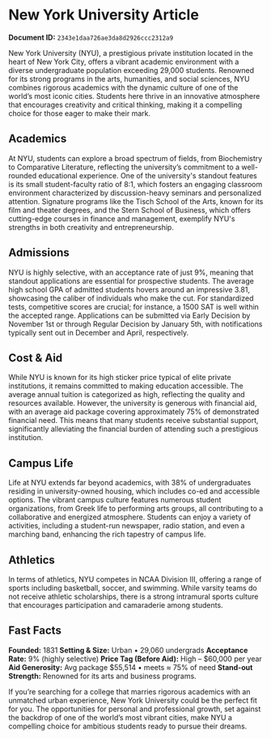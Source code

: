# New York University Article

**Document ID:** `2343e1daa726ae3da8d2926ccc2312a9`

New York University (NYU), a prestigious private institution located in the heart of New York City, offers a vibrant academic environment with a diverse undergraduate population exceeding 29,000 students. Renowned for its strong programs in the arts, humanities, and social sciences, NYU combines rigorous academics with the dynamic culture of one of the world’s most iconic cities. Students here thrive in an innovative atmosphere that encourages creativity and critical thinking, making it a compelling choice for those eager to make their mark.

## Academics
At NYU, students can explore a broad spectrum of fields, from Biochemistry to Comparative Literature, reflecting the university’s commitment to a well-rounded educational experience. One of the university's standout features is its small student-faculty ratio of 8:1, which fosters an engaging classroom environment characterized by discussion-heavy seminars and personalized attention. Signature programs like the Tisch School of the Arts, known for its film and theater degrees, and the Stern School of Business, which offers cutting-edge courses in finance and management, exemplify NYU's strengths in both creativity and entrepreneurship.

## Admissions
NYU is highly selective, with an acceptance rate of just 9%, meaning that standout applications are essential for prospective students. The average high school GPA of admitted students hovers around an impressive 3.81, showcasing the caliber of individuals who make the cut. For standardized tests, competitive scores are crucial; for instance, a 1500 SAT is well within the accepted range. Applications can be submitted via Early Decision by November 1st or through Regular Decision by January 5th, with notifications typically sent out in December and April, respectively.

## Cost & Aid
While NYU is known for its high sticker price typical of elite private institutions, it remains committed to making education accessible. The average annual tuition is categorized as high, reflecting the quality and resources available. However, the university is generous with financial aid, with an average aid package covering approximately 75% of demonstrated financial need. This means that many students receive substantial support, significantly alleviating the financial burden of attending such a prestigious institution.

## Campus Life
Life at NYU extends far beyond academics, with 38% of undergraduates residing in university-owned housing, which includes co-ed and accessible options. The vibrant campus culture features numerous student organizations, from Greek life to performing arts groups, all contributing to a collaborative and energized atmosphere. Students can enjoy a variety of activities, including a student-run newspaper, radio station, and even a marching band, enhancing the rich tapestry of campus life.

## Athletics
In terms of athletics, NYU competes in NCAA Division III, offering a range of sports including basketball, soccer, and swimming. While varsity teams do not receive athletic scholarships, there is a strong intramural sports culture that encourages participation and camaraderie among students.

## Fast Facts
**Founded:** 1831
**Setting & Size:** Urban • 29,060 undergrads
**Acceptance Rate:** 9% (highly selective)
**Price Tag (Before Aid):** High – $60,000 per year
**Aid Generosity:** Avg package $55,514 • meets ≈ 75% of need
**Stand-out Strength:** Renowned for its arts and business programs.

If you’re searching for a college that marries rigorous academics with an unmatched urban experience, New York University could be the perfect fit for you. The opportunities for personal and professional growth, set against the backdrop of one of the world’s most vibrant cities, make NYU a compelling choice for ambitious students ready to pursue their dreams.
